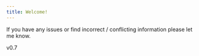```yaml
---
title: Welcome!
---
```

If you have any issues or find incorrect / conflicting information please let me know.

v0.7
